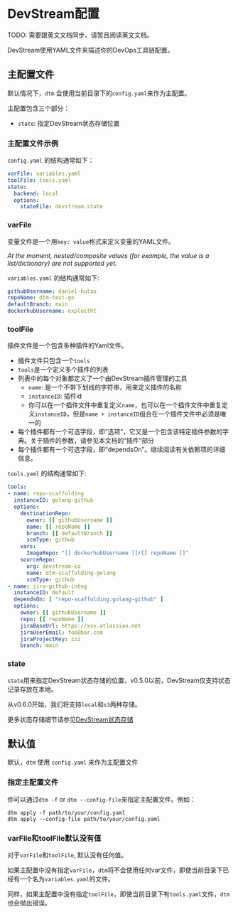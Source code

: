 # DevStream配置

TODO: 需要跟英文文档同步。请暂且阅读英文文档。

DevStream使用YAML文件来描述你的DevOps工具链配置。

## 主配置文件

默认情况下，`dtm` 会使用当前目录下的`config.yaml`来作为主配置。

主配置包含三个部分：

- `state`: 指定DevStream状态存储位置

### 主配置文件示例

`config.yaml` 的结构通常如下：

```yaml
varFile: variables.yaml
toolFile: tools.yaml
state:
  backend: local
  options:
    stateFile: devstream.state
```

### varFile

变量文件是一个用`key: value`格式来定义变量的YAML文件。

_At the moment, nested/composite values (for example, the value is a list/dictionary) are not supported yet._

`variables.yaml` 的结构通常如下:

```yaml
githubUsername: daniel-hutao
repoName: dtm-test-go
defaultBranch: main
dockerhubUsername: exploitht
```

### toolFile

插件文件是一个包含多种插件的Yaml文件。

- 插件文件只包含一个`tools`
- `tools`是一个定义多个插件的列表
- 列表中的每个对象都定义了一个由DevStream插件管理的工具
    - `name`: 是一个不带下划线的字符串，用来定义插件的名称
    - `instanceID`: 插件id
    - 你可以在一个插件文件中重复定义`name`，也可以在一个插件文件中重复定义`instanceID`，但是`name + instanceID`组合在一个插件文件中必须是唯一的
- 每个插件都有一个可选字段，即“选项”，它又是一个包含该特定插件参数的字典。关于插件的参数，请参见本文档的“插件”部分
- 每个插件都有一个可选字段，即“dependsOn”。继续阅读有关依赖项的详细信息。

`tools.yaml` 的结构通常如下:

```yaml
tools:
- name: repo-scaffolding
  instanceID: golang-github
  options:
    destinationRepo:
      owner: [[ githubUsername ]]
      name: [[ repoName ]]
      branch: [[ defaultBranch ]]
      scmType: github
    vars:
      ImageRepo: "[[ dockerhubUsername ]]/[[ repoName ]]"
    sourceRepo:
      org: devstream-io
      name: dtm-scaffolding-golang
      scmType: github
- name: jira-github-integ
  instanceID: default
  dependsOn: [ "repo-scaffolding.golang-github" ]
  options:
    owner: [[ githubUsername ]]
    repo: [[ repoName ]]
    jiraBaseUrl: https://xxx.atlassian.net
    jiraUserEmail: foo@bar.com
    jiraProjectKey: zzz
    branch: main
```

### state

`state`用来指定DevStream状态存储的位置，v0.5.0以前，DevStream仅支持状态记录存放在本地。

从v0.6.0开始，我们将支持`local`和`s3`两种存储。

更多状态存储细节请参见[DevStream状态存储](./state.zh.md)

## 默认值

默认，`dtm` 使用 `config.yaml` 来作为主配置文件

### 指定主配置文件

你可以通过`dtm -f` or `dtm --config-file`来指定主配置文件。例如：

```shell
dtm apply -f path/to/your/config.yaml
dtm apply --config-file path/to/your/config.yaml
```

### varFile和toolFile默认没有值

对于`varFile`和`toolFile`, 默认没有任何值。

如果主配置中没有指定`varFile`，`dtm`将不会使用任何var文件，即使当前目录下已经有一个名为`variables.yaml`的文件。

同样，如果主配置中没有指定`toolFile`，即使当前目录下有`tools.yaml`文件，`dtm`也会抛出错误。
